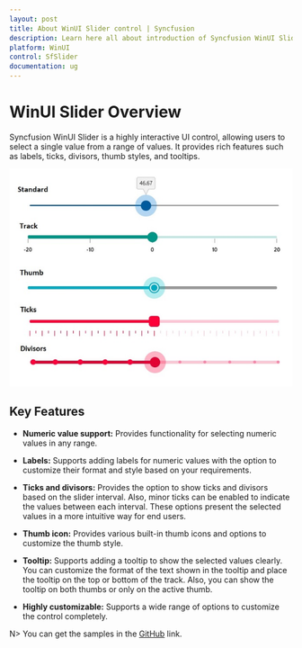 ```yaml
---
layout: post
title: About WinUI Slider control | Syncfusion
description: Learn here all about introduction of Syncfusion WinUI Slider(SfSlider) control with key features and more.
platform: WinUI
control: SfSlider
documentation: ug
---
```


# WinUI Slider Overview

Syncfusion WinUI Slider is a highly interactive UI control, allowing users to select a single value from a range of values. It provides rich features such as labels, ticks, divisors, thumb styles, and tooltips.

![Overview WinUI slider](images/overview/slider.jpg)

## Key Features

* **Numeric value support:** Provides functionality for selecting numeric values in any range.

* **Labels:** Supports adding labels for numeric values with the option to customize their format and style based on your requirements.

* **Ticks and divisors:** Provides the option to show ticks and divisors based on the slider interval. Also, minor ticks can be enabled to indicate the values between each interval. These options present the selected values in a more intuitive way for end users.

* **Thumb icon:** Provides various built-in thumb icons and options to customize the thumb style.

* **Tooltip:** Supports adding a tooltip to show the selected values clearly. You can customize the format of the text shown in the tooltip and place the tooltip on the top or bottom of the track. Also, you can show the tooltip on both thumbs or only on the active thumb.

* **Highly customizable:** Supports a wide range of options to customize the control completely.

N> You can get the samples in the [GitHub](https://github.com/syncfusion/winui-demos/tree/master/sliders) link. 